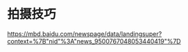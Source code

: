 # 拍摄技巧


https://mbd.baidu.com/newspage/data/landingsuper?context=%7B"nid"%3A"news_9500767048053440419"%7D




